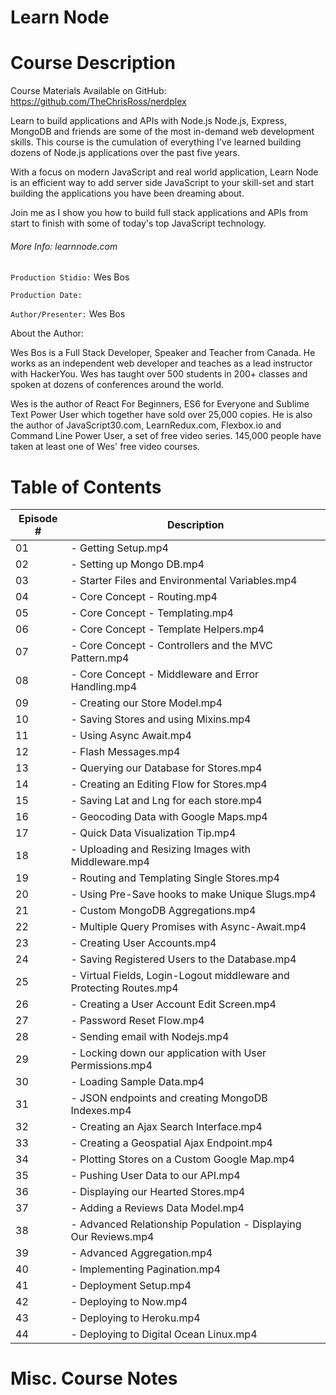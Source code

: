 # Learn Node

# Course Description

Course Materials Available on GitHub: https://github.com/TheChrisRoss/nerdplex

Learn to build applications and APIs with Node.js
Node.js, Express, MongoDB and friends are some of the most in-demand web development skills. This course is the cumulation of everything I've learned building dozens of Node.js applications over the past five years.

With a focus on modern JavaScript and real world application, Learn Node is an efficient way to add server side JavaScript to your skill-set and start building the applications you have been dreaming about.

Join me as I show you how to build full stack applications and APIs from start to finish with some of today's top JavaScript technology.

###### More Info:  learnnode.com

`Production Stidio:` Wes Bos

`Production Date:` 

`Author/Presenter:` Wes Bos

About the Author:

Wes Bos is a Full Stack Developer, Speaker and Teacher from Canada. He works as an independent web developer and teaches as a lead instructor with HackerYou. Wes has taught over 500 students in 200+ classes and spoken at dozens of conferences around the world.

Wes is the author of React For Beginners, ES6 for Everyone and Sublime Text Power User which together have sold over 25,000 copies. He is also the author of JavaScript30.com, LearnRedux.com, Flexbox.io and Command Line Power User, a set of free video series. 145,000 people have taken at least one of Wes' free video courses.

# Table of Contents

| Episode # | Description |
| -------- | ----------- |
| 01 | - Getting Setup.mp4                                                | 
| 02 | - Setting up Mongo DB.mp4                                          | 
| 03 | - Starter Files and Environmental Variables.mp4                    | 
| 04 | - Core Concept - Routing.mp4                                       | 
| 05 | - Core Concept - Templating.mp4                                    | 
| 06 | - Core Concept - Template Helpers.mp4                              | 
| 07 | - Core Concept - Controllers and the MVC Pattern.mp4               | 
| 08 | - Core Concept - Middleware and Error Handling.mp4                 | 
| 09 | - Creating our Store Model.mp4                                     | 
| 10 | - Saving Stores and using Mixins.mp4                               | 
| 11 | - Using Async Await.mp4                                            | 
| 12 | - Flash Messages.mp4                                               | 
| 13 | - Querying our Database for Stores.mp4                             | 
| 14 | - Creating an Editing Flow for Stores.mp4                          | 
| 15 | - Saving Lat and Lng for each store.mp4                            | 
| 16 | - Geocoding Data with Google Maps.mp4                              | 
| 17 | - Quick Data Visualization Tip.mp4                                 | 
| 18 | - Uploading and Resizing Images with Middleware.mp4                | 
| 19 | - Routing and Templating Single Stores.mp4                         | 
| 20 | - Using Pre-Save hooks to make Unique Slugs.mp4                    | 
| 21 | - Custom MongoDB Aggregations.mp4                                  | 
| 22 | - Multiple Query Promises with Async-Await.mp4                     | 
| 23 | - Creating User Accounts.mp4                                       | 
| 24 | - Saving Registered Users to the Database.mp4                      | 
| 25 | - Virtual Fields, Login-Logout middleware and Protecting Routes.mp4| 
| 26 | - Creating a User Account Edit Screen.mp4                          | 
| 27 | - Password Reset Flow.mp4                                          | 
| 28 | - Sending email with Nodejs.mp4                                    | 
| 29 | - Locking down our application with User Permissions.mp4           | 
| 30 | - Loading Sample Data.mp4                                          | 
| 31 | - JSON endpoints and creating MongoDB Indexes.mp4                  | 
| 32 | - Creating an Ajax Search Interface.mp4                            | 
| 33 | - Creating a Geospatial Ajax Endpoint.mp4                          | 
| 34 | - Plotting Stores on a Custom Google Map.mp4                       | 
| 35 | - Pushing User Data to our API.mp4                                 | 
| 36 | - Displaying our Hearted Stores.mp4                                | 
| 37 | - Adding a Reviews Data Model.mp4                                  | 
| 38 | - Advanced Relationship Population - Displaying Our Reviews.mp4    | 
| 39 | - Advanced Aggregation.mp4                                         | 
| 40 | - Implementing Pagination.mp4                                      | 
| 41 | - Deployment Setup.mp4                                             | 
| 42 | - Deploying to Now.mp4                                             | 
| 43 | - Deploying to Heroku.mp4                                          | 
| 44 | - Deploying to Digital Ocean Linux.mp4                             | 

# Misc. Course Notes
